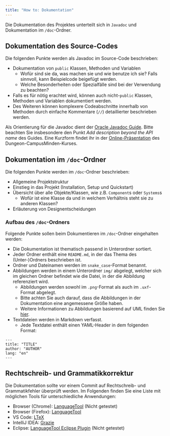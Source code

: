```yaml
---
title: "How to: Dokumentation"
---
```



Die Dokumentation des Projektes unterteilt sich in `Javadoc` und Dokumentation im `/doc`-Ordner.

## Dokumentation des Source-Codes

Die folgenden Punkte werden als Javadoc im Source-Code beschrieben:

* Dokumentation von `public` Klassen, Methoden und Variablen
  * Wofür sind sie da, was machen sie und wie benutze ich sie? Falls sinnvoll, kann Beispielcode beigefügt werden.
  * Welche Besonderheiten oder Spezialfälle sind bei der Verwendung zu beachten?
* Falls es für nötig erachtet wird, können auch nicht-`public` Klassen, Methoden und Variablen dokumentiert werden.
* Des Weiteren können komplexere Codeabschnitte innerhalb von Methoden durch einfache Kommentare (`//`) detaillierter beschrieben werden.

Als Orientierung für die Javadoc dient der [Oracle Javadoc Guide](https://www.oracle.com/technical-resources/articles/java/javadoc-tool.html). Bitte beachten Sie insbesondere den Punkt _Add description beyond the API name_ des Guides. Eine Kurzform findet ihr in der [Online-Präsentation](https://www.hsbi.de/elearning/data/FH-Bielefeld/lm_data/lm_1359639/coding/javadoc.html) des Dungeon-CampusMinden-Kurses.

## Dokumentation im `/doc`-Ordner

Die folgenden Punkte werden im `/doc`-Ordner beschrieben:

* Allgemeine Projektstruktur
* Einstieg in das Projekt (Installation, Setup und Quickstart)
* Übersicht über alle Objekte/Klassen, wie z.B. `Component`s oder `Systems`s
  * Wofür ist eine Klasse da und in welchem Verhältnis steht sie zu anderen Klassen?
* Erläuterung von Designentscheidungen

### Aufbau des `/doc`-Ordners

Folgende Punkte sollen beim Dokumentieren im `/doc`-Ordner eingehalten werden:

* Die Dokumentation ist thematisch passend in Unterordner sortiert.
* Jeder Ordner enthält eine `README.md`, in der das Thema des (Unter-)Ordners beschrieben ist.
* Ordner und Dateinamen werden im `snake_case`-Format benannt.
* Abbildungen werden in einem Unterordner `img/` abgelegt, welcher sich im gleichen Ordner befindet wie die Datei, in der die Abbildung referenziert wird.
  * Abbildungen werden sowohl im `.png`-Format als auch im `.uxf`-Format abgelegt.
  * Bitte achten Sie auch darauf, dass die Abbildungen in der Dokumentation eine angemessene Größe haben.
  * Weitere Informationen zu Abbildungen basierend auf UML finden Sie [hier](UML).
* Textdateien werden in Markdown verfasst.
  * Jede Textdatei enthält einen YAML-Header in dem folgenden Format:

```
---
title: "TITLE"
author: "AUTHOR"
lang: "en"
---
```

## Rechtschreib- und Grammatikkorrektur

Die Dokumentation sollte vor einem Commit auf Rechtschreib- und Grammatikfehler überprüft werden. Im Folgenden finden Sie eine Liste mit möglichen Tools für unterschiedliche Anwendungen:

* Browser (Chrome): [LanguageTool](https://chrome.google.com/webstore/detail/grammar-spell-checker%E2%80%94lan/oldceeleldhonbafppcapldpdifcinji) (Nicht getestet)
* Browser (Firefox): [LanguageTool](https://addons.mozilla.org/de/firefox/addon/languagetool/)
* VS Code: [LTeX](https://marketplace.visualstudio.com/items?itemName=valentjn.vscode-ltex)
* IntelliJ IDEA: [Grazie](https://plugins.jetbrains.com/plugin/16136-grazie-professional)
* Eclipse: [LanguageTool Eclipse Plugin](https://github.com/vogellacompany/languagetool-eclipse-plugin) (Nicht getestet)
